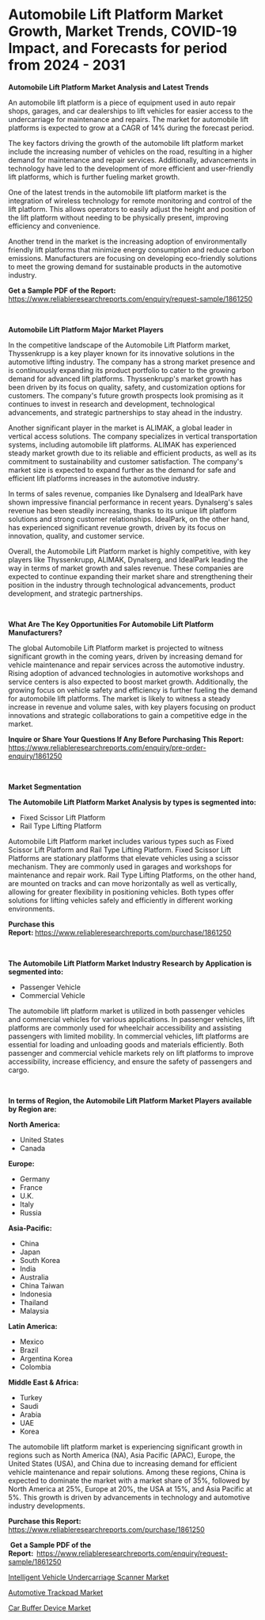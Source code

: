 <p><h1>Automobile Lift Platform Market Growth, Market Trends, COVID-19 Impact, and Forecasts for period from 2024 - 2031</h1></p><p><strong>Automobile Lift Platform Market Analysis and Latest Trends</strong></p>
<p><p>An automobile lift platform is a piece of equipment used in auto repair shops, garages, and car dealerships to lift vehicles for easier access to the undercarriage for maintenance and repairs. The market for automobile lift platforms is expected to grow at a CAGR of 14% during the forecast period. </p><p>The key factors driving the growth of the automobile lift platform market include the increasing number of vehicles on the road, resulting in a higher demand for maintenance and repair services. Additionally, advancements in technology have led to the development of more efficient and user-friendly lift platforms, which is further fueling market growth.</p><p>One of the latest trends in the automobile lift platform market is the integration of wireless technology for remote monitoring and control of the lift platform. This allows operators to easily adjust the height and position of the lift platform without needing to be physically present, improving efficiency and convenience.</p><p>Another trend in the market is the increasing adoption of environmentally friendly lift platforms that minimize energy consumption and reduce carbon emissions. Manufacturers are focusing on developing eco-friendly solutions to meet the growing demand for sustainable products in the automotive industry.</p></p>
<p><strong>Get a Sample PDF of the Report:&nbsp;</strong> <a href="https://www.reliableresearchreports.com/enquiry/request-sample/1861250">https://www.reliableresearchreports.com/enquiry/request-sample/1861250</a></p>
<p>&nbsp;</p>
<p><strong>Automobile Lift Platform Major Market Players</strong></p>
<p><p>In the competitive landscape of the Automobile Lift Platform market, Thyssenkrupp is a key player known for its innovative solutions in the automotive lifting industry. The company has a strong market presence and is continuously expanding its product portfolio to cater to the growing demand for advanced lift platforms. Thyssenkrupp's market growth has been driven by its focus on quality, safety, and customization options for customers. The company's future growth prospects look promising as it continues to invest in research and development, technological advancements, and strategic partnerships to stay ahead in the industry.</p><p>Another significant player in the market is ALIMAK, a global leader in vertical access solutions. The company specializes in vertical transportation systems, including automobile lift platforms. ALIMAK has experienced steady market growth due to its reliable and efficient products, as well as its commitment to sustainability and customer satisfaction. The company's market size is expected to expand further as the demand for safe and efficient lift platforms increases in the automotive industry.</p><p>In terms of sales revenue, companies like Dynalserg and IdealPark have shown impressive financial performance in recent years. Dynalserg's sales revenue has been steadily increasing, thanks to its unique lift platform solutions and strong customer relationships. IdealPark, on the other hand, has experienced significant revenue growth, driven by its focus on innovation, quality, and customer service.</p><p>Overall, the Automobile Lift Platform market is highly competitive, with key players like Thyssenkrupp, ALIMAK, Dynalserg, and IdealPark leading the way in terms of market growth and sales revenue. These companies are expected to continue expanding their market share and strengthening their position in the industry through technological advancements, product development, and strategic partnerships.</p></p>
<p>&nbsp;</p>
<p><strong>What Are The Key Opportunities For Automobile Lift Platform Manufacturers?</strong></p>
<p><p>The global Automobile Lift Platform market is projected to witness significant growth in the coming years, driven by increasing demand for vehicle maintenance and repair services across the automotive industry. Rising adoption of advanced technologies in automotive workshops and service centers is also expected to boost market growth. Additionally, the growing focus on vehicle safety and efficiency is further fueling the demand for automobile lift platforms. The market is likely to witness a steady increase in revenue and volume sales, with key players focusing on product innovations and strategic collaborations to gain a competitive edge in the market.</p></p>
<p><strong>Inquire or Share Your Questions If Any Before Purchasing This Report:</strong> <a href="https://www.reliableresearchreports.com/enquiry/pre-order-enquiry/1861250">https://www.reliableresearchreports.com/enquiry/pre-order-enquiry/1861250</a></p>
<p>&nbsp;</p>
<p><strong>Market Segmentation</strong></p>
<p><strong>The Automobile Lift Platform Market Analysis by types is segmented into:</strong></p>
<p><ul><li>Fixed Scissor Lift Platform</li><li>Rail Type Lifting Platform</li></ul></p>
<p><p>Automobile Lift Platform market includes various types such as Fixed Scissor Lift Platform and Rail Type Lifting Platform. Fixed Scissor Lift Platforms are stationary platforms that elevate vehicles using a scissor mechanism. They are commonly used in garages and workshops for maintenance and repair work. Rail Type Lifting Platforms, on the other hand, are mounted on tracks and can move horizontally as well as vertically, allowing for greater flexibility in positioning vehicles. Both types offer solutions for lifting vehicles safely and efficiently in different working environments.</p></p>
<p><strong>Purchase this Report:&nbsp;</strong><a href="https://www.reliableresearchreports.com/purchase/1861250">https://www.reliableresearchreports.com/purchase/1861250</a></p>
<p>&nbsp;</p>
<p><strong>The Automobile Lift Platform Market Industry Research by Application is segmented into:</strong></p>
<p><ul><li>Passenger Vehicle</li><li>Commercial Vehicle</li></ul></p>
<p><p>The automobile lift platform market is utilized in both passenger vehicles and commercial vehicles for various applications. In passenger vehicles, lift platforms are commonly used for wheelchair accessibility and assisting passengers with limited mobility. In commercial vehicles, lift platforms are essential for loading and unloading goods and materials efficiently. Both passenger and commercial vehicle markets rely on lift platforms to improve accessibility, increase efficiency, and ensure the safety of passengers and cargo.</p></p>
<p>&nbsp;</p>
<p><strong>In terms of Region, the Automobile Lift Platform Market Players available by Region are:</strong></p>
<p>
    <p> <strong> North America: </strong>
        <ul>
            <li>United States</li>
            <li>Canada</li>
        </ul>
        </p> 
    <p> <strong> Europe: </strong>
        <ul>
            <li>Germany</li>
            <li>France</li>
            <li>U.K.</li>
            <li>Italy</li>
            <li>Russia</li>
        </ul>
        </p> 
    <p> <strong> Asia-Pacific: </strong>
        <ul>
            <li>China</li>
            <li>Japan</li>
            <li>South Korea</li>
            <li>India</li>
            <li>Australia</li>
            <li>China Taiwan</li>
            <li>Indonesia</li>
            <li>Thailand</li>
            <li>Malaysia</li>
        </ul>
        </p> 
    <p> <strong> Latin America: </strong>
        <ul>
            <li>Mexico</li>
            <li>Brazil</li>
            <li>Argentina Korea</li>
            <li>Colombia</li>
        </ul>
        </p> 
    <p> <strong> Middle East & Africa: </strong>
        <ul>
            <li>Turkey</li>
            <li>Saudi</li>
            <li>Arabia</li>
            <li>UAE</li>
            <li>Korea</li>
        </ul>
    </p>
    </p>
<p><p>The automobile lift platform market is experiencing significant growth in regions such as North America (NA), Asia Pacific (APAC), Europe, the United States (USA), and China due to increasing demand for efficient vehicle maintenance and repair solutions. Among these regions, China is expected to dominate the market with a market share of 35%, followed by North America at 25%, Europe at 20%, the USA at 15%, and Asia Pacific at 5%. This growth is driven by advancements in technology and automotive industry developments.</p></p>
<p><strong>Purchase this Report: </strong><a href="https://www.reliableresearchreports.com/purchase/1861250">https://www.reliableresearchreports.com/purchase/1861250</a></p>
<p>&nbsp;<strong>Get a Sample PDF of the Report:&nbsp;&nbsp;</strong><a href="https://www.reliableresearchreports.com/enquiry/request-sample/1861250">https://www.reliableresearchreports.com/enquiry/request-sample/1861250</a></p>
<p><strong></strong></p>
<p><p><a href="https://github.com/Sarissaschmalingtr6fz2739/Market-Research-Report-List-1/blob/main/intelligent-vehicle-undercarriage-scanner-market.md">Intelligent Vehicle Undercarriage Scanner Market</a></p><p><a href="https://github.com/jj19131/Market-Research-Report-List-1/blob/main/automotive-trackpad-market.md">Automotive Trackpad Market</a></p><p><a href="https://github.com/jodemen/Market-Research-Report-List-1/blob/main/car-buffer-device-market.md">Car Buffer Device Market</a></p></p>